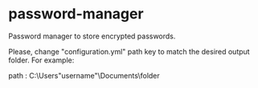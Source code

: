 # password-manager
Password manager to store encrypted passwords.

Please, change "configuration.yml" path key to match the desired output folder. For example:

path : C:\Users\"username"\Documents\folder
